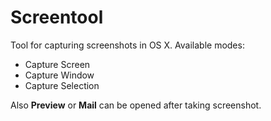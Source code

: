 Screentool
==========

Tool for capturing screenshots in OS X. Available modes:
* Capture Screen
* Capture Window
* Capture Selection

Also **Preview** or **Mail** can be opened after taking screenshot.
